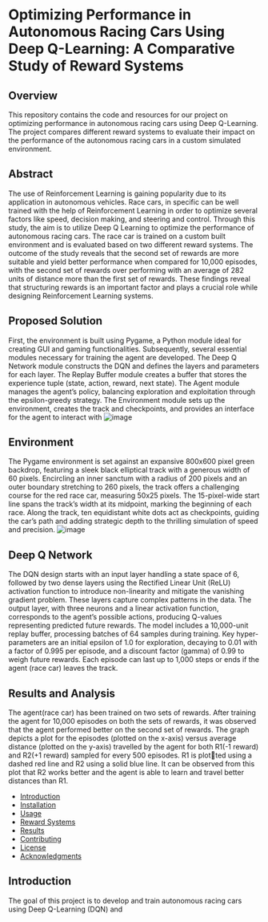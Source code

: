 # Optimizing Performance in Autonomous Racing Cars Using Deep Q-Learning: A Comparative Study of Reward Systems

## Overview

This repository contains the code and resources for our project on optimizing performance in autonomous racing cars using Deep Q-Learning. The project compares different reward systems to evaluate their impact on the performance of the autonomous racing cars in a custom simulated environment.

## Abstract
The use of Reinforcement Learning is gaining popularity due to its application in
autonomous vehicles. Race cars, in specific can be well trained with the help of
Reinforcement Learning in order to optimize several factors like speed, decision
making, and steering and control. Through this study, the aim is to utilize Deep
Q Learning to optimize the performance of autonomous racing cars. The race
car is trained on a custom built environment and is evaluated based on two
different reward systems. The outcome of the study reveals that the second set
of rewards are more suitable and yield better performance when compared for
10,000 episodes, with the second set of rewards over performing with an average
of 282 units of distance more than the first set of rewards. These findings reveal
that structuring rewards is an important factor and plays a crucial role while
designing Reinforcement Learning systems.

## Proposed Solution
First, the environment is
built using Pygame, a Python module ideal for creating GUI and gaming functionalities. Subsequently, several essential modules necessary for training the agent are
developed. The Deep Q Network module constructs the DQN and defines the layers
and parameters for each layer. The Replay Buffer module creates a buffer that stores
the experience tuple (state, action, reward, next state). The Agent module manages
the agent’s policy, balancing exploration and exploitation through the epsilon-greedy
strategy. The Environment module sets up the environment, creates the track and
checkpoints, and provides an interface for the agent to interact with
![image](https://github.com/user-attachments/assets/f1915be2-f216-413c-a35e-476b7e51dd56)

## Environment
The Pygame environment is set against an expansive 800x600 pixel green backdrop,
featuring a sleek black elliptical track with a generous width of 60 pixels. Encircling
an inner sanctum with a radius of 200 pixels and an outer boundary stretching to
260 pixels, the track offers a challenging course for the red race car, measuring 50x25
pixels. The 15-pixel-wide start line spans the track’s width at its midpoint, marking the
beginning of each race. Along the track, ten equidistant white dots act as checkpoints,
guiding the car’s path and adding strategic depth to the thrilling simulation of speed
and precision.
   ![image](https://github.com/user-attachments/assets/6ad4f471-2f59-4814-93db-c8d43e54ccbe)

## Deep Q Network
The DQN design starts with an input layer handling a state space of 6, followed
by two dense layers using the Rectified Linear Unit (ReLU) activation function to
introduce non-linearity and mitigate the vanishing gradient problem. These layers
capture complex patterns in the data. The output layer, with three neurons and a
linear activation function, corresponds to the agent’s possible actions, producing Q-values representing predicted future rewards. The model includes a 10,000-unit replay
buffer, processing batches of 64 samples during training. Key hyper-parameters are
an initial epsilon of 1.0 for exploration, decaying to 0.01 with a factor of 0.995 per
episode, and a discount factor (gamma) of 0.99 to weigh future rewards. Each episode
can last up to 1,000 steps or ends if the agent (race car) leaves the track.

## Results and Analysis
The agent(race car) has been trained on two sets of rewards. After training the agent
for 10,000 episodes on both the sets of rewards, it was observed that the agent performed better on the second set of rewards. The graph depicts a plot for
the episodes (plotted on the x-axis) versus average distance (plotted on the y-axis)
travelled by the agent for both R1(-1 reward) and R2(+1 reward) sampled for every 500 episodes. R1 is plotted using a dashed red line and R2 using a solid blue line. It can be observed from this plot that R2 works better and the agent is able to learn and travel better distances
than R1.




- [Introduction](#introduction)
- [Installation](#installation)
- [Usage](#usage)
- [Reward Systems](#reward-systems)
- [Results](#results)
- [Contributing](#contributing)
- [License](#license)
- [Acknowledgments](#acknowledgments)

## Introduction

The goal of this project is to develop and train autonomous racing cars using Deep Q-Learning (DQN) and
